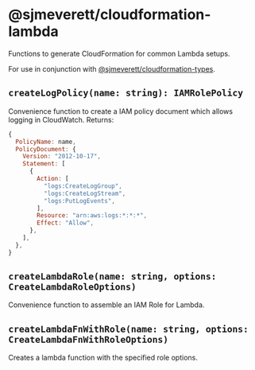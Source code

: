 # @sjmeverett/cloudformation-lambda

Functions to generate CloudFormation for common Lambda setups.

For use in conjunction with [@sjmeverett/cloudformation-types](https://npmjs.com/package/@sjmeverett/cloudformation-types).

## `createLogPolicy(name: string): IAMRolePolicy`

Convenience function to create a IAM policy document which allows logging in CloudWatch. Returns:

```js
{
  PolicyName: name,
  PolicyDocument: {
    Version: "2012-10-17",
    Statement: [
      {
        Action: [
          "logs:CreateLogGroup",
          "logs:CreateLogStream",
          "logs:PutLogEvents",
        ],
        Resource: "arn:aws:logs:*:*:*",
        Effect: "Allow",
      },
    ],
  },
}
```

## `createLambdaRole(name: string, options: CreateLambdaRoleOptions)`

Convenience function to assemble an IAM Role for Lambda.

## `createLambdaFnWithRole(name: string, options: CreateLambdaFnWithRoleOptions)`

Creates a lambda function with the specified role options.
